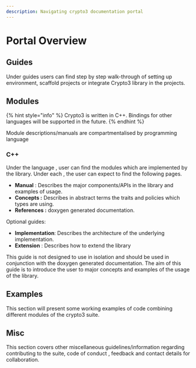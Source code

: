 ```yaml
---
description: Navigating crypto3 documentation portal
---
```


# Portal Overview

## Guides

Under guides users can find step by step walk-through of setting up environment, scaffold projects or integrate Crypto3 library in the projects.

## Modules

{% hint style="info" %}
Crypto3 is written in C++. Bindings for other languages will be supported in the future.
{% endhint %}

Module descriptions/manuals are compartmentalised by programming language

### C++

Under the language , user can find the modules which are implemented by the library. Under each , the user can expect to find the following pages.

* **Manual** : Describes the major components/APIs in the library and examples of usage.
* **Concepts :** Describes in abstract terms the traits and policies which types are using.
* **References :** doxygen generated documentation.

Optional guides:&#x20;

* **Implementation**: Describes the architecture of the underlying implementation.
* **Extension** : Describes how to extend the library

This guide is not designed to use in isolation and should be used in conjunction with the doxygen generated documentation. The aim of this guide is to introduce the user to major concepts and examples of the usage of the library.

## Examples

This section will present some working examples of code combining different modules of the crypto3 suite.

## Misc

This section covers other miscellaneous guidelines/information regarding contributing to the suite, code of conduct , feedback and contact details for collaboration.
